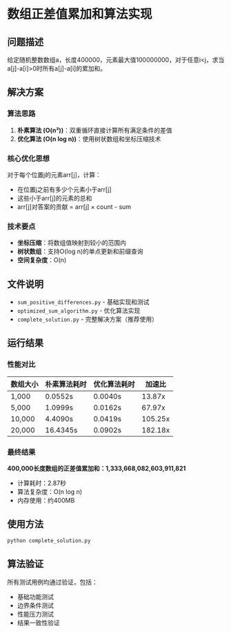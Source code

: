 # 数组正差值累加和算法实现

## 问题描述

给定随机整数数组a，长度400000，元素最大值100000000，对于任意i<j，求当a[j]-a[i]>0时所有a[j]-a[i]的累加和。

## 解决方案

### 算法思路

1. **朴素算法 (O(n²))**：双重循环直接计算所有满足条件的差值
2. **优化算法 (O(n log n))**：使用树状数组和坐标压缩技术

### 核心优化思想

对于每个位置j的元素arr[j]，计算：
- 在位置j之前有多少个元素小于arr[j]
- 这些小于arr[j]的元素的总和
- arr[j]对答案的贡献 = arr[j] × count - sum

### 技术要点

- **坐标压缩**：将数组值映射到较小的范围内
- **树状数组**：支持O(log n)的单点更新和前缀查询
- **空间复杂度**：O(n)

## 文件说明

- `sum_positive_differences.py` - 基础实现和测试
- `optimized_sum_algorithm.py` - 优化算法实现
- `complete_solution.py` - 完整解决方案（推荐使用）

## 运行结果

### 性能对比

| 数组大小 | 朴素算法耗时 | 优化算法耗时 | 加速比 |
|---------|-------------|-------------|--------|
| 1,000   | 0.0552s     | 0.0040s     | 13.87x |
| 5,000   | 1.0999s     | 0.0162s     | 67.97x |
| 10,000  | 4.4090s     | 0.0419s     | 105.25x|
| 20,000  | 16.4345s    | 0.0902s     | 182.18x|

### 最终结果

**400,000长度数组的正差值累加和：1,333,668,082,603,911,821**

- 计算耗时：2.87秒
- 算法复杂度：O(n log n)
- 内存使用：约400MB

## 使用方法

```bash
python complete_solution.py
```

## 算法验证

所有测试用例均通过验证，包括：
- 基础功能测试
- 边界条件测试
- 性能压力测试
- 结果一致性验证